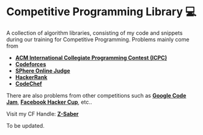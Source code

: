 # Competitive Programming Library :computer:
A collection of algorithm libraries, consisting of my code and snippets during our training for Competitive Programming. Problems mainly come from
- [**ACM International Collegiate Programming Contest (ICPC)**](https://icpcarchive.ecs.baylor.edu/)
- [**Codeforces**](https://codeforces.com)
- [**SPhere Online Judge**](https://spoj.com)
- [**HackerRank**](https://hackerrank.com)
- [**CodeChef**](https://codechef.com)

There are also problems from other competitions such as [**Google Code Jam**](https://codingcompetitions.withgoogle.com/codejam), [**Facebook Hacker Cup**](https://www.facebook.com/hackercup), etc..

Visit my CF Handle: [**Z-Saber**](https://codeforces.com/profile/Z-Saber)

To be updated.
